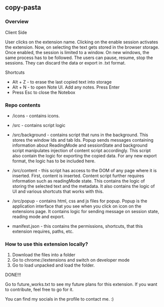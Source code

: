 ## copy-pasta

### Overview

Client Side

User clicks on the extension name. Clicking on the enable session activates the extension. Now, on selecting the text gets stored in the browser storage. Once enabled, the session is limited to a window. On new windows, the same process has to be followed. The users can pause, resume, stop the sessions. They can discard the data or export in .txt format.

Shortcuts 

- Alt + Z - to erase the last copied text into storage
- Alt + N - to open Note UI. Add any notes. Press Enter
- Press Esc to close the Notebox

### Repo contents

- /icons - contains icons.

- /src - contains script logic

- /src/background - contains script that runs in the background. This stores the window Ids and tab Ids. Popup sends messages containing information about ReadingMode and sessionState and background script manipulates injection of content script accordingly. This script also contain the logic for exporting the copied data. For any new export format, the logic has to be included here.

- /src/content - this script has access to the DOM of any page where it is inserted. First, content is inserted. Content script further requires information such as readingMode state. This contains the logic of storing the selected text and the metadata. It also contains the logic of UI and various shortcuts that works with this. 

- /src/popup - contains html, css and js files for popup. Popup is the application interface that you see when you click on icon on the extensions page. It contains logic for sending message on session state, reading mode and export. 

- manifest.json - this contains the permissions, shortcuts,  that this extension requires, paths, etc.

### How to use this extension locally?

1. Download the files into a folder
2. Go to chrome://extensions and switch on developer mode
3. Go to load unpacked and load the folder.

DONE!!!


Go to future_works.txt to see my future plans for this extension. If you want to contribute, feel free to go for it.

You can find my socials in the profile to contact me. :) 


